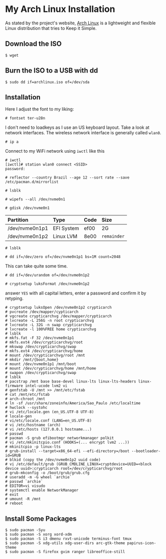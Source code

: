 My Arch Linux Installation
==========================

As stated by the project's website, [Arch Linux][] is a lightweight and flexible
Linux distribution that tries to Keep it Simple.

Download the ISO
----------------

```shell
$ wget
```

Burn the ISO to a USB with dd
-----------------------------

```shell
$ sudo dd if=archlinux.iso of=/dev/sda
```

Installation
------------

Here I adjust the font to my liking:

```shell
# fontset ter-u28n
```
I don't need to loadkeys as I use an US keyboard layout. Take a look at network
interfaces. The wireless network interface is generally called `wlan0`.

```shell
# ip a
```

Connect to my WiFi network using `iwctl` like this

```shell
# iwctl
[iwctl]# station wlan0 connect <SSID>
password:
```
```shell
# reflector --country Brazil --age 12 --sort rate --save /etc/pacman.d/mirrorlist
```

```shell
# lsblk
```

```shell
# wipefs --all /dev/nvme0n1
```

```shell
# gdisk /dev/nvme0n1
```

| Partition      | Type       | Code | Size        |
| :------------- | :--------- | :--- | :---------- |
| /dev/nvme0n1p1 | EFI System | ef00 | 2G          |
| /dev/nvme0n1p2 | Linux LVM  | 8e00 | `remainder` |

```shell
# lsblk
```

```shell
# dd if=/dev/zero of=/dev/nvme0n1p1 bs=1M count=2048
```

This can take quite some time.

```shell
# dd if=/dev/urandom of=/dev/nvme0n1p2
```

```shell
# cryptsetup luksFormat /dev/nvme0n1p2
```

answer `YES` with all capital letters, enter a password and confirm it by
retyping.

```shell
# cryptsetup luksOpen /dev/nvme0n1p2 crypticarch
# pvcreate /dev/mapper/cypticarch
# vgcreate crypticarchvg /dev/mapper/crypticarch
# lvcreate -L 256G -n root crypticarchvg
# lvcreate -L 32G -n swap crypticarchvg
# lvcreate -l 100%FREE home crypticarchvg
# lsblk
# mkfs.fat -F 32 /dev/nvme0n1p1
# mkfs.ext4 /dev/crypticarchvg/root
# mkswap /dev/crypticarchvg/swap
# mkfs.ext4 /dev/crypticarchvg/home
# mount /dev/crypticarchvg/root /mnt
# mkdir /mnt/{boot,home}
# mount /dev/nvme0n1p1 /mnt/boot
# mount /dev/crypticarchvg/home /mnt/home
# swapon /dev/crypticarchvg/swap
# lsblk
# pacstrap /mnt base base-devel linux-lts linux-lts-headers linux-firmware intel-ucode lvm2 vi
# genfstab -U /mnt >> /mnt/etc/fstab
# cat /mnt/etc/fstab
# arch-chroot /mnt
# ln -sf /usr/share/zoneinfo/America/Sao_Paulo /etc/localtime
# hwclock --systohc
# vi /etc/locale.gen (en_US.UTF-8 UTF-8)
# locale-gen
# vi/etc/locale.conf (LANG=en_US.UTF-8)
# vi /etc/hostname (arch)
# vi /etc/hosts (127.0.0.1 hostname...)
# passwd
# pacman -S grub efibootmgr networkmanager polkit
# vi /etc/mkinitcpio.conf (HOOKS=(... encrypt lvm2 ...))
# mkinitcpio -p linux-lts
# grub-install --target=x86_64-efi --efi-directory=/boot --bootloader-id=GRUB
# blkid (copy the /dev/nvme0n1p2 uuid code)
# vi /etc/default/grub (GRUB_CMDLINE_LINUX=cryptdevice=UUID=<block device uuid>:crypticarch root=/dev/crypticarchvg/root
# grub-mkconfig -o /boot/grub/grub.cfg
# useradd -m -G wheel `archie`
# passwd `archie`
# EDITOR=vi visudo
# systemctl enable NetworkManager
# exit
# umount -R /mnt
# reboot
```

Install Some Packages
---------------------

```shell
$ sudo pacman -Syu
$ sudo pacman -S xorg xord-xdm
$ sudo pacman -S i3 dmenu rxvt-unicode terminus-font tmux 
$ sudo pacman -S xdg-utils xdg-user-dirs arc-gtk-theme papirus-icon-theme
$ sudo pacman -S firefox gvim ranger libreoffice-still
```

[Arch Linux]: https://archlinux.org
[Wiki]: https://wiki.archlinux.org
[Download]: https://archlinux.org/download

